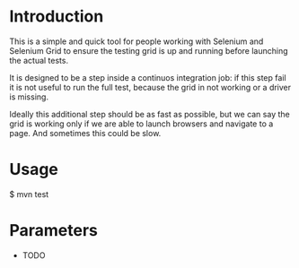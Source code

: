 # Introduction

This is a simple and quick tool for people working with Selenium and Selenium Grid to ensure
the testing grid is up and running before launching the actual tests.

It is designed to be a step inside a continuos integration job: if this step fail it is not
useful to run the full test, because the grid in not working or a driver is missing.

Ideally this additional step should be as fast as possible, but we can say the grid is working
only if we are able to launch browsers and navigate to a page. And sometimes this could be slow.

# Usage

$ mvn test

# Parameters
* TODO
